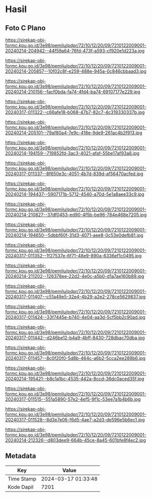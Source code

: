 # Hasil

## Foto C Plano

https://sirekap-obj-formc.kpu.go.id/3e98/pemilu/pdpr/72/10/12/20/09/7210122009001-20240214-204942--44f59a64-76fd-473f-a593-cf920e1d223a.jpg

https://sirekap-obj-formc.kpu.go.id/3e98/pemilu/pdpr/72/10/12/20/09/7210122009001-20240214-205857--10f02c8f-e259-488e-945a-0c846cbbaad3.jpg

https://sirekap-obj-formc.kpu.go.id/3e98/pemilu/pdpr/72/10/12/20/09/7210122009001-20240214-210156--facf0bda-fa74-4fd4-ba74-69107177e229.jpg

https://sirekap-obj-formc.kpu.go.id/3e98/pemilu/pdpr/72/10/12/20/09/7210122009001-20240317-011322--c66afe18-b068-47b7-82c7-4c319330337b.jpg

https://sirekap-obj-formc.kpu.go.id/3e98/pemilu/pdpr/72/10/12/20/09/7210122009001-20240214-205101--79af80a4-7e9c-418e-9de9-261ac4b2f913.jpg

https://sirekap-obj-formc.kpu.go.id/3e98/pemilu/pdpr/72/10/12/20/09/7210122009001-20240214-194159--719852fd-3ac3-4021-afaf-55be17af93a8.jpg

https://sirekap-obj-formc.kpu.go.id/3e98/pemilu/pdpr/72/10/12/20/09/7210122009001-20240317-011337--8f650e3c-4051-4b7d-839d-af56470acfed.jpg

https://sirekap-obj-formc.kpu.go.id/3e98/pemilu/pdpr/72/10/12/20/09/7210122009001-20240214-194437--5907171b-5712-4540-a70d-5e1a8aee33c9.jpg

https://sirekap-obj-formc.kpu.go.id/3e98/pemilu/pdpr/72/10/12/20/09/7210122009001-20240214-210827--37df0453-ed90-4f5b-be96-784e468e7205.jpg

https://sirekap-obj-formc.kpu.go.id/3e98/pemilu/pdpr/72/10/12/20/09/7210122009001-20240214-194650--5dbbf60f-31d3-4071-aee8-0c53e0defb81.jpg

https://sirekap-obj-formc.kpu.go.id/3e98/pemilu/pdpr/72/10/12/20/09/7210122009001-20240317-011352--1f27537e-6f71-48e9-890a-6336ef1c0495.jpg

https://sirekap-obj-formc.kpu.go.id/3e98/pemilu/pdpr/72/10/12/20/09/7210122009001-20240214-211202--126378ee-22d2-4e0c-a5b0-d1a7ae160b89.jpg

https://sirekap-obj-formc.kpu.go.id/3e98/pemilu/pdpr/72/10/12/20/09/7210122009001-20240317-011407--c51a49e5-32e4-4b29-a2e2-278ce5629837.jpg

https://sirekap-obj-formc.kpu.go.id/3e98/pemilu/pdpr/72/10/12/20/09/7210122009001-20240317-011424--33f7445e-b740-4e04-aa3d-5cf5bb2c90ad.jpg

https://sirekap-obj-formc.kpu.go.id/3e98/pemilu/pdpr/72/10/12/20/09/7210122009001-20240317-011442--d246be12-b4a9-4bff-8430-728dbac70dba.jpg

https://sirekap-obj-formc.kpu.go.id/3e98/pemilu/pdpr/72/10/12/20/09/7210122009001-20240317-011457--8c0f20f0-5d8b-464c-a6b2-5cca2ee289b6.jpg

https://sirekap-obj-formc.kpu.go.id/3e98/pemilu/pdpr/72/10/12/20/09/7210122009001-20240214-195421--b8c1a1bc-4535-442a-8ccd-36dc0aced35f.jpg

https://sirekap-obj-formc.kpu.go.id/3e98/pemilu/pdpr/72/10/12/20/09/7210122009001-20240317-011515--551a5890-57e2-4ef5-9f1c-53ee7a1b4b6b.jpg

https://sirekap-obj-formc.kpu.go.id/3e98/pemilu/pdpr/72/10/12/20/09/7210122009001-20240317-011528--8d3e7e06-f6d5-4ae7-a2d3-de596e5b6ec1.jpg

https://sirekap-obj-formc.kpu.go.id/3e98/pemilu/pdpr/72/10/12/20/09/7210122009001-20240214-212326--d803dee9-664b-45ce-8a45-601bfe8f4ec2.jpg


## Metadata

| Key        | Value               |
| ---------- | ------------------- |
| Time Stamp | 2024-03-17 01:33:48 |
| Kode Dapil | 7201                |



